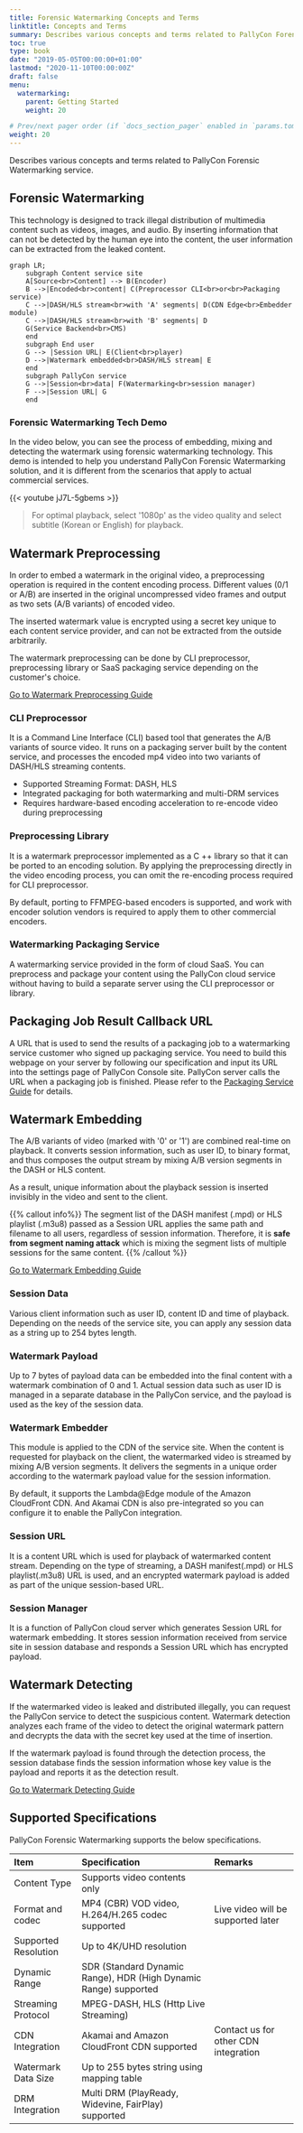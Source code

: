 ```yaml
---
title: Forensic Watermarking Concepts and Terms
linktitle: Concepts and Terms
summary: Describes various concepts and terms related to PallyCon Forensic Watermarking service.
toc: true
type: book
date: "2019-05-05T00:00:00+01:00"
lastmod: "2020-11-10T00:00:00Z"
draft: false
menu:
  watermarking:
    parent: Getting Started
    weight: 20

# Prev/next pager order (if `docs_section_pager` enabled in `params.toml`)
weight: 20
---
```


Describes various concepts and terms related to PallyCon Forensic Watermarking service.

## Forensic Watermarking

This technology is designed to track illegal distribution of multimedia content such as videos, images, and audio. By inserting information that can not be detected by the human eye into the content, the user information can be extracted from the leaked content.

```mermaid
graph LR;
    subgraph Content service site
    A[Source<br>Content] --> B(Encoder)
    B -->|Encoded<br>content| C(Preprocessor CLI<br>or<br>Packaging service)
    C -->|DASH/HLS stream<br>with 'A' segments| D(CDN Edge<br>Embedder module)
    C -->|DASH/HLS stream<br>with 'B' segments| D
    G(Service Backend<br>CMS)
    end
    subgraph End user
    G --> |Session URL| E(Client<br>player)
    D -->|Watermark embedded<br>DASH/HLS stream| E
    end
    subgraph PallyCon service
    G -->|Session<br>data| F(Watermarking<br>session manager)
    F -->|Session URL| G
    end
```

### Forensic Watermarking Tech Demo

In the video below, you can see the process of embedding, mixing and detecting the watermark using forensic watermarking technology. This demo is intended to help you understand PallyCon Forensic Watermarking solution, and it is different from the scenarios that apply to actual commercial services.

{{< youtube jJ7L-5gbems >}}

> For optimal playback, select '1080p' as the video quality and select subtitle (Korean or English) for playback.

## Watermark Preprocessing

In order to embed a watermark in the original video, a preprocessing operation is required in the content encoding process. Different values (0/1 or A/B) are inserted in the original uncompressed video frames and output as two sets (A/B variants) of encoded video.

The inserted watermark value is encrypted using a secret key unique to each content service provider, and can not be extracted from the outside arbitrarily.

The watermark preprocessing can be done by CLI preprocessor, preprocessing library or SaaS packaging service depending on the customer's choice.

<a href="../../preprocessing/" target="_self" class="btn btn-primary">Go to Watermark Preprocessing Guide</a>

### CLI Preprocessor

It is a Command Line Interface (CLI) based tool that generates the A/B variants of source video. It runs on a packaging server built by the content service, and processes the encoded mp4 video into two variants of DASH/HLS streaming contents.

- Supported Streaming Format: DASH, HLS
- Integrated packaging for both watermarking and multi-DRM services
- Requires hardware-based encoding acceleration to re-encode video during preprocessing

### Preprocessing Library

It is a watermark preprocessor implemented as a C ++ library so that it can be ported to an encoding solution. By applying the preprocessing directly in the video encoding process, you can omit the re-encoding process required for CLI preprocessor.

By default, porting to FFMPEG-based encoders is supported, and work with encoder solution vendors is required to apply them to other commercial encoders.

### Watermarking Packaging Service

A watermarking service provided in the form of cloud SaaS. You can preprocess and package your content using the PallyCon cloud service without having to build a separate server using the CLI preprocessor or library.

## Packaging Job Result Callback URL

A URL that is used to send the results of a packaging job to a watermarking service customer who signed up packaging service. You need to build this webpage on your server by following our specification and input its URL into the settings page of PallyCon Console site. PallyCon server calls the URL when a packaging job is finished. Please refer to the [Packaging Service Guide](../../preprocessing/packaging-service) for details.

## Watermark Embedding

The A/B variants of video (marked with '0' or '1') are combined real-time on playback. It converts session information, such as user ID, to binary format, and thus composes the output stream by mixing A/B version segments in the DASH or HLS content.

As a result, unique information about the playback session is inserted invisibly in the video and sent to the client.

{{% callout info%}}
The segment list of the DASH manifest (.mpd) or HLS playlist (.m3u8) passed as a Session URL applies the same path and filename to all users, regardless of session information. Therefore, it is **safe from segment naming attack** which is mixing the segment lists of multiple sessions for the same content.
{{% /callout %}}

<a href="../../embedding/" target="_self" class="btn btn-primary">Go to Watermark Embedding Guide</a>

### Session Data

Various client information such as user ID, content ID and time of playback. Depending on the needs of the service site, you can apply any session data as a string up to 254 bytes length.

### Watermark Payload

Up to 7 bytes of payload data can be embedded into the final content with a watermark combination of 0 and 1. Actual session data such as user ID is managed in a separate database in the PallyCon service, and the payload is used as the key of the session data.

### Watermark Embedder

This module is applied to the CDN of the service site. When the content is requested for playback on the client, the watermarked video is streamed by mixing A/B version segments. It delivers the segments in a unique order according to the watermark payload value for the session information.

By default, it supports the Lambda@Edge module of the Amazon CloudFront CDN. And Akamai CDN is also pre-integrated so you can configure it to enable the PallyCon integration.

### Session URL

It is a content URL which is used for playback of watermarked content stream. Depending on the type of streaming, a DASH manifest(.mpd) or HLS playlist(.m3u8) URL is used, and an encrypted watermark payload is added as part of the unique session-based URL.

### Session Manager

It is a function of PallyCon cloud server which generates Session URL for watermark embedding. It stores session information received from service site in session database and responds a Session URL which has encrypted payload.

## Watermark Detecting

If the watermarked video is leaked and distributed illegally, you can request the PallyCon service to detect the suspicious content. Watermark detection analyzes each frame of the video to detect the original watermark pattern and decrypts the data with the secret key used at the time of insertion.

If the watermark payload is found through the detection process, the session database finds the session information whose key value is the payload and reports it as the detection result.

<a href="../../detecting/" target="_self" class="btn btn-primary">Go to Watermark Detecting Guide</a>

## Supported Specifications

PallyCon Forensic Watermarking supports the below specifications.

| Item | Specification | Remarks |
| :--- | :-- | :--- |
| Content Type | Supports video contents only | |
| Format and codec | MP4 (CBR) VOD video, H.264/H.265 codec supported | Live video will be supported later |
| Supported Resolution | Up to 4K/UHD resolution | |
| Dynamic Range | SDR (Standard Dynamic Range), HDR (High Dynamic Range) supported | |
| Streaming Protocol | MPEG-DASH, HLS (Http Live Streaming) | |
| CDN Integration | Akamai and Amazon CloudFront CDN supported | Contact us for other CDN integration |
| Watermark Data Size | Up to 255 bytes string using mapping table | |
| DRM Integration | Multi DRM (PlayReady, Widevine, FairPlay) supported | |

